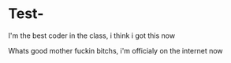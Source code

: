 # Test-
I'm the best coder in the class, i think i got this now

Whats good mother fuckin bitchs, i'm officialy on the internet now


